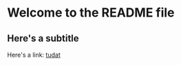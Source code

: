# Welcome to the README file

## Here's a subtitle

Here's a link: [tudat](https://tudat-space.readthedocs.org)
